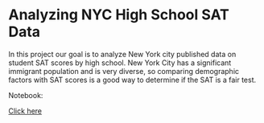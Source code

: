 # Analyzing NYC High School SAT Data

In this project our goal is to analyze New York city published data on student SAT scores by high school. New York City has a significant immigrant population and is very diverse, so comparing demographic factors with SAT scores is a good way to determine if the SAT is a fair test.

Notebook:

[Click here](Analyzing_NYC_High_School_SAT_Data.ipynb)
